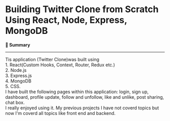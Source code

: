# Building Twitter Clone from Scratch Using React, Node, Express, MongoDB

<b>📣 Summary</b>
<hr>
Tis application (Twitter Clone)was built using <br>
1. React(Custom Hooks, Context, Router, Redux etc.)<br>
2. Node.js<br>
3. Express.js<br>
4. MongoDB<br>
5. CSS. <br>
I have built the following pages within this application: login, sign up, dashboard, profile update, follow and unfollow, like and unlike, post sharing, chat box.<br>
I really enjoyed using it. My previous projects I have not coverd topics but now I'm coverd all topics like front end and backend.
